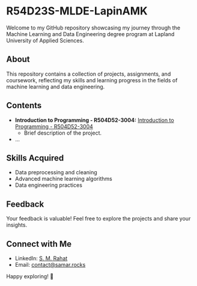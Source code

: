 # R54D23S-MLDE-LapinAMK

Welcome to my GitHub repository showcasing my journey through the Machine Learning and Data Engineering degree program at Lapland University of Applied Sciences.

## About

This repository contains a collection of projects, assignments, and coursework, reflecting my skills and learning progress in the fields of machine learning and data engineering.

## Contents

- **Introduction to Programming - R504D52-3004:** [Introduction to Programming - R504D52-3004](link-to-project1)
  - Brief description of the project.
- ...

## Skills Acquired

- Data preprocessing and cleaning
- Advanced machine learning algorithms
- Data engineering practices

## Feedback

Your feedback is valuable! Feel free to explore the projects and share your insights.

## Connect with Me

- LinkedIn: [S. M. Rahat](https://www.linkedin.com/in/s-m-rahat-769083288/)
- Email: contact@samar.rocks

Happy exploring! 🚀
